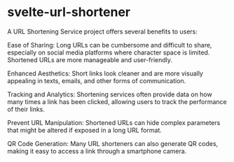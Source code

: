 # svelte-url-shortener
A URL Shortening Service project offers several benefits to users:

Ease of Sharing: Long URLs can be cumbersome and difficult to share, especially on social media platforms where character space is limited. Shortened URLs are more manageable and user-friendly.

Enhanced Aesthetics: Short links look cleaner and are more visually appealing in texts, emails, and other forms of communication.

Tracking and Analytics: Shortening services often provide data on how many times a link has been clicked, allowing users to track the performance of their links.

Prevent URL Manipulation: Shortened URLs can hide complex parameters that might be altered if exposed in a long URL format.

QR Code Generation: Many URL shorteners can also generate QR codes, making it easy to access a link through a smartphone camera.
